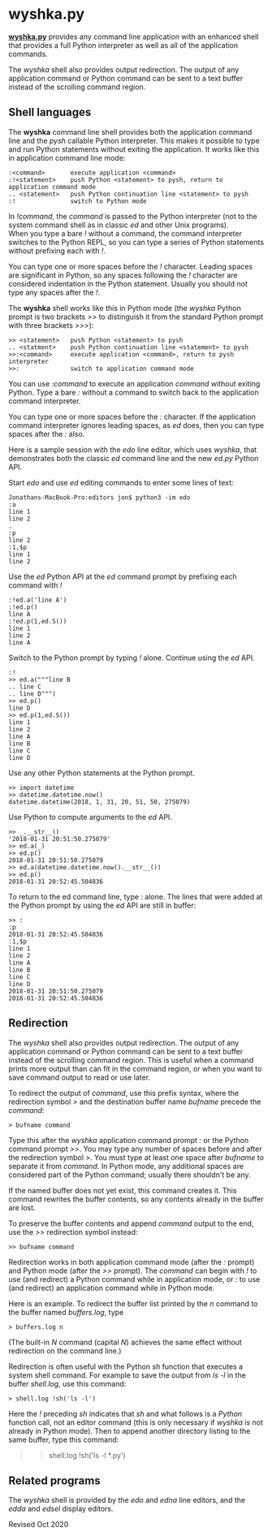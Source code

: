 
wyshka.py
=========

**[wyshka.py](wyshka.py)** provides any command line application with an 
enhanced shell that provides a full Python interpreter as well as all of the
application commands.

The *wyshka* shell also provides output redirection.  The output of any
application command or Python command can be sent to a text buffer instead of
the scrolling command region.

## Shell languages ##

The **wyshka** command line shell provides both the application command line
and the *pysh* callable Python interpreter.  This makes it possible to
type and run Python statements without exiting the application.
It works like this in application command line mode:

    :<command>       execute application <command>
    :!<statement>    push Python <statement> to pysh, return to application command mode
    .. <statement>   push Python continuation line <statement> to pysh
    :!               switch to Python mode

In *!command*, the *command* is passed to the Python
interpreter (not to the system command shell as in classic *ed* and
other Unix programs).  
When you type a bare *!* without a command, the command interpreter switches
to the Python REPL, so you can type a series of Python statements without
prefixing each with *!*.

You can type one or more spaces before the *!* character.  Leading
spaces are significant in Python, so any spaces following the *!*
character are considered indentation in the Python statement. 
Usually you should not type any spaces after the *!*.

The **wyshka** shell works like this in Python mode
(the *wyshka* Python prompt is two brackets *>>* to distinguish
it from the standard Python prompt with three brackets *>>>*):

    >> <statement>   push Python <statement> to pysh
    .. <statment>    push Python continuation line <statement> to pysh
    >>:<command>     execute application <command>, return to pysh interpreter
    >>:              switch to application command mode

You can use *:command* to execute an application *command* without exiting
Python.  Type a bare *:*  without a command to switch back to the application
command interpreter.

You can type one or more spaces before the *:* character.  If the application
command interpreter ignores leading spaces, as *ed* does, then you can type
spaces after the *:* also.

Here is a sample session with the *edo* line editor,
which uses *wyshka*, that demonstrates both
the classic *ed* command line and the new *ed.py* Python API.

Start *edo* and use *ed* editing commands to enter some lines of text:

    Jonathans-MacBook-Pro:editors jon$ python3 -im edo
    :a
    line 1
    line 2
    .
    :p
    line 2
    :1,$p
    line 1
    line 2

Use the *ed* Python API at the *ed* command prompt by prefixing each command with *!*

    :!ed.a('line A')
    :!ed.p()
    line A
    :!ed.p(1,ed.S())
    line 1
    line 2
    line A

Switch to the Python prompt by typing *!* alone.  Continue using the *ed* API.

    :!
    >> ed.a("""line B
    .. line C
    .. line D""")
    >> ed.p()
    line D
    >> ed.p(1,ed.S())
    line 1
    line 2
    line A
    line B
    line C
    line D

Use any other Python statements at the Python prompt.

    >> import datetime
    >> datetime.datetime.now()
    datetime.datetime(2018, 1, 31, 20, 51, 50, 275079)

Use Python to compute arguments to the *ed* API.

    >> _.__str__()
    '2018-01-31 20:51:50.275079'
    >> ed.a(_)
    >> ed.p()
    2018-01-31 20:51:50.275079
    >> ed.a(datetime.datetime.now().__str__())
    >> ed.p()
    2018-01-31 20:52:45.504836

To return to the ed command line, type : alone.  The lines that were
added at the Python prompt by using the *ed* API are still in buffer:

    >> :
    :p
    2018-01-31 20:52:45.504836
    :1,$p
    line 1
    line 2
    line A
    line B
    line C
    line D
    2018-01-31 20:51:50.275079
    2018-01-31 20:52:45.504836

## Redirection ##

The *wyshka* shell also provides output redirection.  The output of any
application command or Python command can be sent to a text buffer instead of
the scrolling command region.  This is useful when a command prints more
output than can fit in the command region, or when you want to save command 
output to read or use later.

To redirect the output of *command*, use this prefix syntax, where the 
redirection symbol *>* and the  destination buffer name *bufname* precede 
the *command*:

    > bufname command

Type this after the *wyshka* application command prompt *:*
or the Python command prompt *>>*.  You may type any number of spaces 
before and after the redirection symbol *>*.  You must type at least
one space after *bufname* to separate it from *command*.  In Python mode,
any additional spaces are considered part of the Python command; usually there
shouldn't be any.

If the named buffer does not yet exist, this command creates it.  This
command rewrites the buffer contents, so any contents already in the buffer
are lost.  

To preserve the buffer contents and append *command* output
to the end, use the *>>* redirection symbol instead:
 
    >> bufname command

Redirection works in both application command mode (after the *:* prompt) and 
Python mode (after the *>>* prompt).
The *command* can begin with *!* to use (and redirect) a Python command
while in application mode, or *:* to use (and redirect) an application
command while in Python mode.

Here is an example.  To redirect the buffer list printed by the 
*n* command to the buffer named *buffers.log*, type

    > buffers.log n

(The built-in *N* command (capital *N*) achieves the same effect without
redirection on the command line.)

Redirection is often useful with the Python *sh* function that executes
a system shell command.   For example to save the output
from *ls -l* in the buffer *shell.log*, use this command: 

    > shell.log !sh('ls -l')

Here the *!* preceding *sh* indicates that *sh* and what follows is a
*Python* function call, not an editor command (this is only necessary if
*wyshka* is not  already in Python mode).    Then to append another
directory listing to the same buffer, type this command:

  >> shell.log !sh('ls -l *.py')

## Related programs ##

The *wyshka* shell is provided by the *edo* and *edna* line editors,
and the *edda* and *edsel* display editors.

Revised Oct 2020

